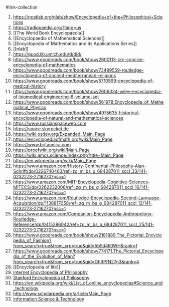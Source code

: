 #link-collection 
1. https://ncatlab.org/nlab/show/Encyclopedia+of+the+Philosophical+Sciences
2. https://radiopaedia.org/?lang=us
3. [[The World Book Encyclopaedia]]
4. [[Encyclopaedia of Mathematical Sciences]]
5. [[Encyclopedia of Mathematics and its Applications Series]]
6. [[nlab]]
7. https://quod.lib.umich.edu/d/did/
8. https://www.goodreads.com/book/show/2600113-crc-concise-encyclopedia-of-mathematics
9. https://www.goodreads.com/book/show/73489559-routledge-encyclopedia-of-ancient-mediterranean-religions
10. https://www.goodreads.com/book/show/5710599-encyclopedia-of-medical-history
11. https://www.goodreads.com/book/show/2606334-wiley-encyclopedia-of-biomedical-engineering-6-volume-set
12. https://www.goodreads.com/book/show/561978.Encyclopedia_of_Mathematical_Physics
13. https://www.goodreads.com/book/show/4975635-historical-encyclopedia-of-natural-and-mathematical-sciences
14. https://www.russianspaceweb.com
15. https://space.skyrocket.de
16. https://wiki.osdev.org/Expanded_Main_Page
17. https://encyclopediaofmath.org/wiki/Main_Page
18. https://www.britannica.com
19. https://proofwiki.org/wiki/Main_Page
20. https://wiki.amcs.science/index.php?title=Main_Page
21. https://en.wikipedia.org/wiki/Main_Page
22. https://www.amazon.com/History-Continental-Philosophy-Alan-Schrift/dp/0226740463/ref=zg_m_bs_g_684287011_sccl_33/141-0232273-2716270?psc=1
23. https://www.amazon.com/MIT-Encyclopedia-Cognitive-Sciences-MITECS/dp/0262232006/ref=zg_m_bs_g_684287011_sccl_16/141-0232273-2716270?psc=1
24. https://www.amazon.com/Routledge-Encyclopedia-Second-Language-Acquisition/dp/1138817058/ref=zg_m_bs_g_684287011_sccl_12/141-0232273-2716270?psc=1
25. https://www.amazon.com/Companion-Encyclopedia-Anthropology-Routledge-Reference/dp/0415286042/ref=zg_m_bs_g_684287011_sccl_25/141-0232273-2716270?psc=1
26. https://www.goodreads.com/book/show/2181889.The_Pictorial_Encyclopedia_of_Fashion?from_search=true&from_srp=true&qid=5b5d4Il0WH&rank=1
27. https://www.goodreads.com/book/show/774171.The_Pictorial_Encyclopedia_of_the_Evolution_of_Man?from_search=true&from_srp=true&qid=GhRPfN27g3&rank=4
28. [[Encyclopedia of life]]
29. [Internet Encyclopedia of Philosophy](https://iep.utm.edu/) 
30. [Stanford Encyclopedia of Philosophy](https://plato.stanford.edu/)
31. https://en.wikipedia.org/wiki/List_of_online_encyclopedias#Science_and_technology
32. http://www.scholarpedia.org/article/Main_Page
33. [Information Science & Technology](https://www.igi-global.com/dictionary/) 